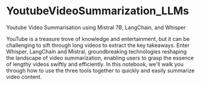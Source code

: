 # YoutubeVideoSummarization_LLMs

Youtube Video Summarisation using Mistral 7B, LangChain, and Whisper

YouTube is a treasure trove of knowledge and entertainment, but it can be challenging to sift through long videos to extract the key takeaways. 
Enter Whisper, LangChain and Mistral, groundbreaking technologies reshaping the landscape of video summarization, enabling users to grasp the essence of lengthy videos swiftly and efficiently. 
In this notebook, we'll walk you through how to use the three tools together to quickly and easily summarize video content. 


